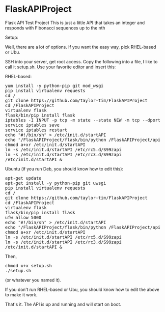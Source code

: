 FlaskAPIProject
===============

Flask API Test Project
This is just a little API that takes an integer and responds with Fibonacci sequences up to the nth

Setup:

Well, there are a lot of options. If you want the easy way, pick RHEL-based or Ubu.

SSH into your server, get root access. Copy the following into a file, I like to call it setup.sh. Use your favorite editor and insert this:

RHEL-based:
<pre>
yum install -y python-pip git mod_wsgi
pip install virtualenv requests
cd /
git clone https://github.com/taylor-tim/FlaskAPIProject
cd /FlaskAPIProject
virtualenv flask
flask/bin/pip install flask
iptables -I INPUT -p tcp -m state --state NEW -m tcp --dport 5000 -j ACCEPT
service iptables save
service iptables restart
echo "#!/bin/sh" > /etc/init.d/startAPI
echo "/FlaskAPIProject/flask/bin/python /FlaskAPIProject/api.py" >> /etc/init.d/startAPI
chmod a+xr /etc/init.d/startAPI
ln -s /etc/init.d/startAPI /etc/rc5.d/S99zapi
ln -s /etc/init.d/startAPI /etc/rc3.d/S99zapi
/etc/init.d/startAPI &
</pre>

Ubuntu (if you run Deb, you should know how to edit this):
<pre>
apt-get update
apt-get install -y python-pip git uwsgi
pip install virtualenv requests
cd /
git clone https://github.com/taylor-tim/FlaskAPIProject
cd /FlaskAPIProject
virtualenv flask
flask/bin/pip install flask
ufw allow 5000
echo "#!/bin/sh" > /etc/init.d/startAPI
echo "/FlaskAPIProject/flask/bin/python /FlaskAPIProject/api.py" >> /etc/init.d/startAPI
chmod a+xr /etc/init.d/startAPI
ln -s /etc/init.d/startAPI /etc/rc5.d/S99zapi
ln -s /etc/init.d/startAPI /etc/rc3.d/S99zapi
/etc/init.d/startAPI &
</pre>
Then,
<pre>
chmod u+x setup.sh
./setup.sh
</pre>
(or whatever you named it).

If you don't run RHEL-based or Ubu, you should know how to edit the above to make it work.

That's it. The API is up and running and will start on boot. 
